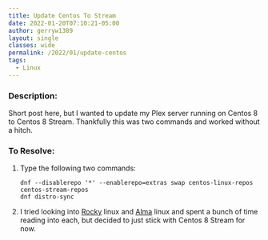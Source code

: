 ```yaml
---
title: Update Centos To Stream
date: 2022-01-20T07:10:21-05:00
author: gerryw1389
layout: single
classes: wide
permalink: /2022/01/update-centos
tags:
  - Linux
---
```

<!--more-->

### Description:

Short post here, but I wanted to update my Plex server running on Centos 8 to Centos 8 Stream. Thankfully this was two commands and worked without a hitch.

### To Resolve:

1. Type the following two commands:

   ```shell
   dnf --disablerepo '*' --enablerepo=extras swap centos-linux-repos centos-stream-repos
   dnf distro-sync
   ```

1. I tried looking into [Rocky](https://rockylinux.org/) linux and [Alma](https://almalinux.org/) linux and spent a bunch of time reading into each, but decided to just stick with Centos 8 Stream for now.